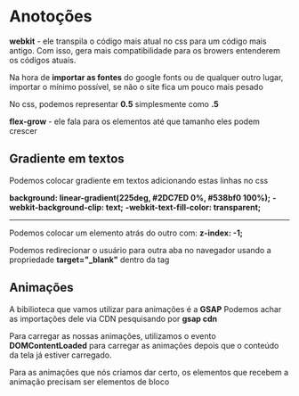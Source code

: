 # Anotoções 

**webkit** - ele transpila o código mais atual no css para um código mais antigo. Com isso, gera mais compatibilidade para os browers entenderem os códigos atuais.

Na hora de **importar as fontes** do google fonts ou de qualquer outro lugar, importar o mínimo possível, se não o site fica um pouco mais pesado

No css, podemos representar **0.5** simplesmente como **.5**

**flex-grow** - ele fala para os elementos até que tamanho eles podem crescer

## Gradiente em textos

Podemos colocar gradiente em textos adicionando estas linhas no css

**background: linear-gradient(225deg, #2DC7ED 0%, #538bf0 100%);**
**-webkit-background-clip: text;**
**-webkit-text-fill-color: transparent;**

-----------------------------------------

Podemos colocar um elemento atrás do outro com:
**z-index: -1;**

Podemos redirecionar o usuário para outra aba no navegador usando a propriedade **target="_blank"** dentro da tag **<a>**

## Animações

A bibilioteca que vamos utilizar para animações é a **GSAP**
Podemos achar as importações dele via CDN pesquisando por **gsap cdn**

Para carregar as nossas animações, utilizamos o evento **DOMContentLoaded** para carregar as animações depois que o conteúdo da tela já estiver carregado.

Para as animações que nós criamos dar certo, os elementos que recebem a animação precisam ser elementos de bloco